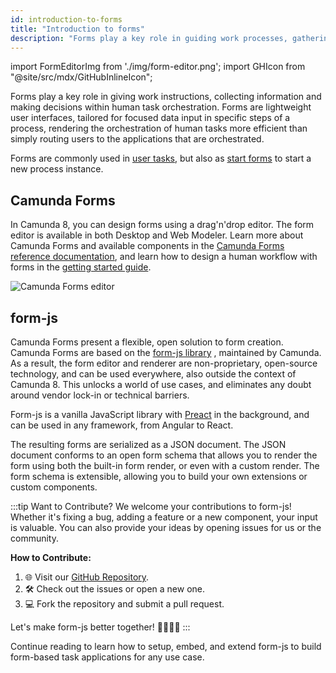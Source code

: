 ```yaml
---
id: introduction-to-forms
title: "Introduction to forms"
description: "Forms play a key role in guiding work processes, gathering necessary information, and aiding in decision-making for human task orchestration."
---
```


import FormEditorImg from './img/form-editor.png';
import GHIcon from "@site/src/mdx/GitHubInlineIcon";

Forms play a key role in giving work instructions, collecting information and making decisions within human task orchestration. Forms are lightweight user interfaces, tailored for focused data input in specific steps of a process, rendering the orchestration of human tasks more efficient than simply routing users to the applications that are orchestrated.

Forms are commonly used in [user tasks](/components/modeler/bpmn/user-tasks/user-tasks.md/#user-task-forms), but also as [start forms](/components/tasklist/userguide/starting-processes.md) to start a new process instance.

## Camunda Forms

In Camunda 8, you can design forms using a drag'n'drop editor. The form editor is available in both Desktop and Web Modeler. Learn more about Camunda Forms and available components in the [Camunda Forms reference documentation](/components/modeler/forms/camunda-forms-reference.md), and learn how to design a human workflow with forms in the [getting started guide](/guides/getting-started-orchestrate-human-tasks.md).

<img src={FormEditorImg} alt="Camunda Forms editor" />

## form-js

Camunda Forms present a flexible, open solution to form creation. Camunda Forms are based on the [form-js library](https://github.com/bpmn-io/form-js) <GHIcon />, maintained by Camunda. As a result, the form editor and renderer are non-proprietary, open-source technology, and can be used everywhere, also outside the context of Camunda 8. This unlocks a world of use cases, and eliminates any doubt around vendor lock-in or technical barriers.

Form-js is a vanilla JavaScript library with [Preact](https://preactjs.com/) in the background, and can be used in any framework, from Angular to React.

The resulting forms are serialized as a JSON document. The JSON document conforms to an open form schema that allows you to render the form using both the built-in form render, or even with a custom render. The form schema is extensible, allowing you to build your own extensions or custom components.

<!-- TODO link to dedicated form.js page -->

:::tip Want to Contribute?
We welcome your contributions to form-js! Whether it's fixing a bug, adding a feature or a new component, your input is valuable. You can also provide your ideas by opening issues for us or the community.

**How to Contribute:**

1. 🌐 Visit our [GitHub Repository](https://github.com/bpmn-io/form-js).
2. 🛠️ Check out the issues or open a new one.
3. 💻 Fork the repository and submit a pull request.

Let's make form-js better together! 👩‍💻👨‍💻
:::

Continue reading to learn how to setup, embed, and extend form-js to build form-based task applications for any use case.

<!-- TODO cards -->
